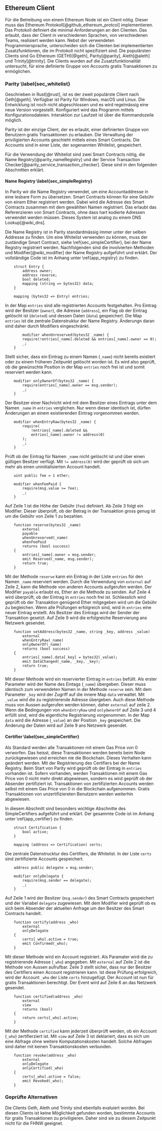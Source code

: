 ## Ethereum Client

Für die Betreibung von einem Ethereum Node ist ein Client nötig. Dieser muss das Ethereum Protokoll[@github_ethereum_protcol] implementieren. Das Protokoll definiert die minimal Anforderungen an den Clienten. Das erlaubt, dass der Client in verschiedenen Sprachen, von verschiedenen Teams, realisiert werden kann. 
Nebst der verwendeten Programmiersprache, unterscheiden sich die Clienten bei implementierten Zusatzfunktionen, die im Protokoll nicht spezifiziert sind. 
Die populärsten Clients sind Go Ethereum (GETH)[@geth], Parity[@parity], Aleth[@aleth] und Trinity[@trinity]. Die Clients wurden auf die Zusatzfunktionalität untersucht, für eine definierte Gruppe von Accounts gratis Transaktionen zu ermöglichen. 

### Parity \label{sec_whitelist}

Geschrieben in Rust[@rust], ist es der zweit populärste Client nach Geth[@geth]. Verfügbar ist Parity für Windows, macOS und Linux. Die Entwicklung ist noch nicht abgeschlossen und es wird regelmässig eine neue Version vorgestellt. 
Konfiguriert wird das Programm mittels Konfigurationsdateien. Interaktion zur Laufzeit ist über die Kommandozeile möglich. 

Parity ist der einzige Client, der es erlaubt, einer definierten Gruppe von Benutzern gratis Transaktionen zu erlauben. 
Die Verwaltung der priviligierten Accounts geschieht mittels eines Smart Contracts. Die Accounts sind in einer Liste, der sogenannten Whitelist, gespeichert.   

Für die Verwendung der Whitelist sind zwei Smart Contracts nötig, die Name Registry[@parity_nameRegistry] und der Service Transaction Checker[@parity_service_transaction_checker]. Diese sind in den folgenden Abschnitten erklärt.

#### Name Registry \label{sec_simpleRegistry}

In Parity wir die Name Registry verwendet, um eine Accountaddresse in eine lesbare Form zu übersetzen. 
Smart Contracts können für eine Gebühr von einem Ether registriert werden. Dabei wird die Adresse des Smart Contracts zusammen mit dem gewählten Namen registriert. Das erlaubt das Referenzieren von Smart Contracts, ohne dass hart kodierte Adressen verwendet werden müssen. 
Dieses System ist analog zu einem DNS Lookup[@wiki_dns].

Die Name Registry ist in Parity standardmässig immer unter der selben Addresse zu finden. Um eine Whitelist verwenden zu können, muss der zuständige Smart Contract, siehe \ref{sec_simpleCertifier}, bei der Name Registry registriert werden. 
Nachfolgenden sind die involvierten Methoden und Modifier[@wiki_modifier] der Name Registry aufgeführt und erklärt. Der vollständige Code ist im Anhang unter \ref{app_registry} zu finden. 

```{ .sol .numberLines}
	struct Entry {
		address owner;
		address reverse;
		bool deleted;
		mapping (string => bytes32) data;
	}

    mapping (bytes32 => Entry) entries;
```
In der Map ```entries``` sind alle registrierten Accounts festgehalten. Pro Eintrag wird der Besitzer (```owner```), die Adresse (```address```), ein Flag ob der Eintrag gelöscht ist (```deleted```) und dessen Daten (```data```) gespeichert. 
Die Map ```entries``` ist die zentrale Datenstruktur der Name Registry. Änderungn daran sind daher durch Modifiers eingeschränkt.

```{ .sol .numberLines}
		modifier whenUnreserved(bytes32 _name) {
		require(!entries[_name].deleted && entries[_name].owner == 0);
		_;
	}
```
Stellt sicher, dass ein Eintrag zu einem Namen (```_name```) nicht bereits existiert oder zu einem früheren Zeitpunkt gelöscht worden ist. Es wird also geprüft, ob die gewünschte Position in der Map ```entries``` noch frei ist und somit reserviert werden kann.


```{ .sol .numberLines}
	modifier onlyOwnerOf(bytes32 _name) {
		require(entries[_name].owner == msg.sender);
		_;
	}
```
Der Besitzer einer Nachricht wird mit dem Besitzer eines Eintrags unter dem Namen ```_name``` in ```entries``` verglichen. Nur wenn dieser identisch ist, dürfen Änderungen an einem existierenden Eintrag vorgenommen werden. 


```{ .sol .numberLines}
	modifier whenEntryRaw(bytes32 _name) {
		require(
			!entries[_name].deleted &&
			entries[_name].owner != address(0)
		);
		_;
	}
```
Prüft ob der Eintrag für Namen ```_name``` nicht gelöscht ist und über einen gültigen Besitzer verfügt. Mit ```!= address(0)``` wird der geprüft ob sich um mehr als einen uninitialisierten Account handelt. 


```{ .sol .numberLines}
    uint public fee = 1 ether;

	modifier whenFeePaid {
		require(msg.value >= fee);
		_;
	}
```
Auf Zeile 1 ist die Höhe der Gebühr (```fee```) definiert. Ab Zeile 3 folgt ein Modifier. Dieser überprüft, ob der Betrag in der Transaktion gross genug ist um die Gebühr von Zeile 1 zu bezahlen. 


```{ .sol .numberLines}
	function reserve(bytes32 _name)
		external
		payable
		whenUnreserved(_name)
		whenFeePaid
		returns (bool success)
	{
		entries[_name].owner = msg.sender;
		emit Reserved(_name, msg.sender);
		return true;
	}
```
Mit der Methode ```reserve``` kann ein Eintrag in der Liste ```entries``` für den Namen ```_name``` reserviert werden. Durch die Verwendung von ```external``` auf Zeile 2, kann die Methode von anderen Accounts aufgerufen werden. 
Der Modifier ```payable``` erlaubt es, Ether an die Methode zu senden. Auf Zeile 4 wird überprüft, ob der Eintrag in ```entries``` noch frei ist. Schliesslich wird geprüft ob der Transaktion genügend Ether mitgegeben wird um die Gebühr zu begleichen. 
Wenn alle Prüfungen erfolgreich sind, wird in ```entries``` eine neuer Eintrag erstellt. Als Besitzer des Eintrags wird der Sender der Transaktion gesetzt. 
Auf Zeile 9 wird die erfolgreiche Reservierung ans Netzwerk gesendet.

```{ .sol .numberLines}
    function setAddress(bytes32 _name, string _key, address _value)
		external
		whenEntryRaw(_name)
		onlyOwnerOf(_name)
		returns (bool success)
	{
		entries[_name].data[_key] = bytes32(_value);
		emit DataChanged(_name, _key, _key);
		return true;
	}
```
Mit dieser Methode wird ein reservierter Eintrag in ```entries``` befüllt. Als erster Parameter wird der Name des Eintags (```_name```) übergeben. Dieser muss identisch zum verwendeten Namen in der Methode ```reserve``` sein. Mit dem Parameter ```_key``` wird der Zugriff auf die innere Map ```data``` verwaltet. Mit ```_value``` wird die zu registrierende Adresse übergeben. 
Auch diese Methode muss von Aussen aufgerufen werden können, daher ```external``` auf zeile 2. Wenn die Bedingungen von ```whenEntryRaw``` und ```onlyOwnerOf``` auf Zeile 3 und 4 erfüllt sind, wird die eigentliche Registrierung vorgenommen. 
In der Map ```data``` wird die Adresse (```_value```) an der Position ```_key``` gespeichert. 
Die Änderung der Daten wird auf Zeile 9 ans Netzwerk gesendet.  

#### Certifier \label{sec_simpleCertifier}

Als Standard werden alle Transaktionen mit einem Gas Price von 0 verworfen. Das heisst, diese Transaktionen werden bereits beim Node zurückgewiesen und erreichen nie die Blockchain. 
Dieses Verhalten kann geändert werden. Mit der Registrierung des Certifiers bei der Name Registry. Beim Start von Parity wird geprüft ob der Eintrag in ```entries``` vorhanden ist. Sofern vorhanden, werden Transaktionen mit einem Gas Price von 0 nicht mehr direkt abgewiesen, sondern es wird geprüft ob der Absender zertifiziert ist. Transaktionen von zertifizierten Accounts werden selbst mit einem Gas Price von 0 in die Blockchain aufgenommen. Gratis Transaktionen von unzertifiziereten Benutzern werden weiterhin abgewiesen. 

In diesem Abschnitt sind besonders wichtige Abschnitte des SimpleCertifiers aufgeführt und erklärt. Der gesammte Code ist im Anhang unter \ref{app_certifier} zu finden. 

```{ .sol .numberLines}
	struct Certification {
		bool active;
	}

	mapping (address => Certification) certs;
```

Die zentrale Datenstrucktur des Certifiers, die Whitelist. In der Liste ```certs``` sind zertifizierte Accounts gespeichert. 


```{ .sol .numberLines}
	address public delegate = msg.sender;

	modifier onlyDelegate {
		require(msg.sender == delegate);
		_;
	}
```
Auf Zeile 1 wird der Besitzer (```msg.sender```) des Smart Contracts gespeichert und der Variabel ```delegate``` zugewiesen. 
Mit dem Modifier wird geprüft ob es sich beim Absender der aktuellen Anfrage um den Besitzer des Smart Contracts handelt. 

```{ .sol .numberLines}
	function certify(address _who)
		external
		onlyDelegate
	{
		certs[_who].active = true;
		emit Confirmed(_who);
	}
```
Mit dieser Methode wird ein Account registriert. Als Paramater wird die zu registrierende Adresse (```_who```) angegeben. Mit ```external``` auf Zeile 2 ist die Methode von Aussen aufrufbar. 
Zeile 3 stellt sicher, dass nur der Besitzer des Certifiers einen Account registrieren kann. Ist diese Prüfung erfolgreich, wird der Account ```_who``` der Liste ```certs``` hinzugefügt. Der Account ist nun für gratis Transaktionen berechtigt. 
Der Event wird auf Zeile 6 an das Netzwerk gesendet.

```{ .sol .numberLines}
	function certified(address _who)
		external
		view
		returns (bool)
	{
		return certs[_who].active;
	}
```
Mit der Methode ```certified``` kann jederzeit überprüft werden, ob ein Account (```_who```) zertifierziert ist. Mit ```view``` auf Zeile 3 ist deklariert, dass es sich um eine Abfrage ohne weitere Komputationskosten handelt. Solche Abfragen sind daher mit keinen Transaktionskosten verbunden. 


```{ .sol .numberLines}
	function revoke(address _who)
		external
		onlyDelegate
		onlyCertified(_who)
	{
		certs[_who].active = false;
		emit Revoked(_who);
	}
```







### Geprüfte Alternativen

Die Clients Geth, Aleth und Trinity sind ebenfalls evaluiert worden. Bei diesen Clients ist keine Möglichkeit gefunden worden, bestimmte Accounts für gratis Transaktionen zu priviligieren. Daher sind sie zu diesem Zeitpunkt nicht für die FHNW geeignet.
